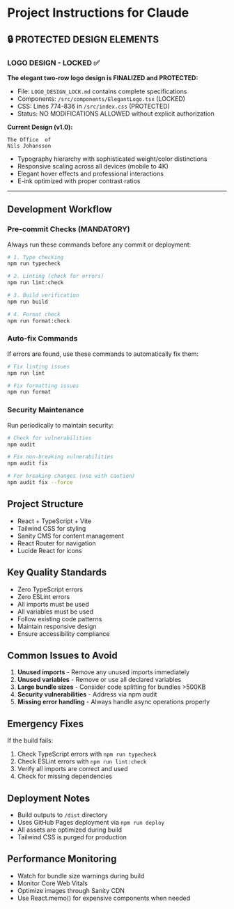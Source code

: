 # Project Instructions for Claude

## 🔒 PROTECTED DESIGN ELEMENTS

### LOGO DESIGN - LOCKED ✅
**The elegant two-row logo design is FINALIZED and PROTECTED:**
- File: `LOGO_DESIGN_LOCK.md` contains complete specifications
- Components: `/src/components/ElegantLogo.tsx` (LOCKED)
- CSS: Lines 774-836 in `/src/index.css` (PROTECTED)
- Status: NO MODIFICATIONS ALLOWED without explicit authorization

**Current Design (v1.0):**
```
The Office  of
Nils Johansson
```
- Typography hierarchy with sophisticated weight/color distinctions
- Responsive scaling across all devices (mobile to 4K)  
- Elegant hover effects and professional interactions
- E-ink optimized with proper contrast ratios

---

## Development Workflow

### Pre-commit Checks (MANDATORY)
Always run these commands before any commit or deployment:

```bash
# 1. Type checking
npm run typecheck

# 2. Linting (check for errors)
npm run lint:check

# 3. Build verification
npm run build

# 4. Format check
npm run format:check
```

### Auto-fix Commands
If errors are found, use these commands to automatically fix them:

```bash
# Fix linting issues
npm run lint

# Fix formatting issues
npm run format
```

### Security Maintenance
Run periodically to maintain security:

```bash
# Check for vulnerabilities
npm audit

# Fix non-breaking vulnerabilities
npm audit fix

# For breaking changes (use with caution)
npm audit fix --force
```

## Project Structure
- React + TypeScript + Vite
- Tailwind CSS for styling
- Sanity CMS for content management
- React Router for navigation
- Lucide React for icons

## Key Quality Standards
- Zero TypeScript errors
- Zero ESLint errors
- All imports must be used
- All variables must be used
- Follow existing code patterns
- Maintain responsive design
- Ensure accessibility compliance

## Common Issues to Avoid
1. **Unused imports** - Remove any unused imports immediately
2. **Unused variables** - Remove or use all declared variables
3. **Large bundle sizes** - Consider code splitting for bundles >500KB
4. **Security vulnerabilities** - Address via npm audit
5. **Missing error handling** - Always handle async operations properly

## Emergency Fixes
If the build fails:
1. Check TypeScript errors with `npm run typecheck`
2. Check ESLint errors with `npm run lint:check`
3. Verify all imports are correct and used
4. Check for missing dependencies

## Deployment Notes
- Build outputs to `/dist` directory
- Uses GitHub Pages deployment via `npm run deploy`
- All assets are optimized during build
- Tailwind CSS is purged for production

## Performance Monitoring
- Watch for bundle size warnings during build
- Monitor Core Web Vitals
- Optimize images through Sanity CDN
- Use React.memo() for expensive components when needed